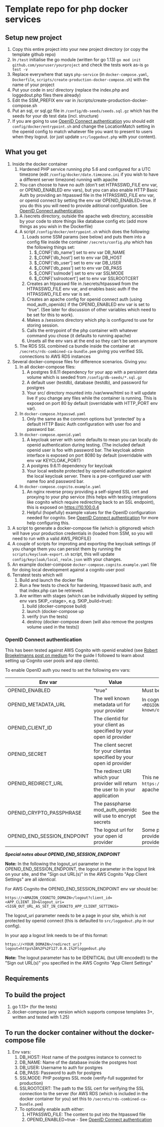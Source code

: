 # Template repo for php docker services

## Setup new project

1. Copy this entire project into your new project directory (or copy the template github repo)
2. In `/test` initialise the go module (written for go 1.13) `go mod init github.com/youruser/yourproject` and check
   the tests work as-is `go test -v`
3. Replace everywhere that says `php-service` (in `docker-compose.yaml`, `Dockerfile`, 
   `scripts/create-production-docker-compose.sh`) with the name of your project
4. Put your code in src/ directory (replace the index.php and loggedout.php files there
   already)
5. Edit the SSM\_PREFIX env var in /scripts/create-production-docker-compose.sh
6. Put an sql, or sql.gz file in `/config/db-seeds/seeds.sql.gz` which has the seeds for your db test data (incl. structure)
7. If you are going to use [OpenID Connect authentication](#openid-auth) you should edit `config/docker/entrypoint.sh`
   and change the LocationMatch setting in the openid config to match whatever file you want to present to users when
   they logout. (or just update `src/loggedout.php` with your content).

## What you get

1. Inside the docker container
    1. Hardened PHP service running php 5.6 and configured for a UTC timezone (edit `/config/docker/date.timezone.ini`
       if you wish to have a different server timezone) running with apache
    2. You can choose to have no auth (don't set HTPASSWD\_FILE env var, or OPENID\_ENABLED env vars), but you can also
       enable HTTP Basic Auth by providing an htpasswd file in the HTPASSWD_FILE env var, or openid connect by setting
       the env var OPENID_ENABLED=true. If you do this you will need to provide aditional configuration.
       See [OpenID Connect authentication](#openid-auth).
    3. A /secrets directory, outside the apache web directory, accessible by your code to store things like
       database config etc (add more things as you wish in the Dockerfile)
    4. A script `/config/docker/entrypoint.sh` which does the following:
        1. Loads some SSM params (see below) and puts them into a config file inside the container `/secrets/config.php`
           which has the following things set:
            1. $_CONF['db_name'] set to env var DB\_NAME
            2. $_CONF['db_host'] set to env var DB\_HOST
            3. $_CONF['db_user'] set to env var DB\_USER
            4. $_CONF['db_pass'] set to env var DB\_PASS
            5. $_CONF['sslmode'] set to env var SSLMODE
            6. $_CONF['sslrootcert'] set to env var SSLROOTCERT
        2. Creates an htpasswd file in /secrets/htpasswd from the HTPASSWD_FILE env var, and enables basic auth if the
           HTPASSWD\_FILE env var is set.
        3. Creates an apache config for openid connect auth (using mod\_auth\_openidc) if the OPENID\_ENABLED env var
           is set to "true". (See later for discussion of other variables which need to be set for this to work).
        4. Makes a /sessions directory which php is configured to use for storing session.
        5. Calls the entrypoint of the php container with whatever command you chose (it defaults to running apache)
        6. Unsets all the env vars at the end so they can't be seen anymore
    5. The RDS SSL combined ca bundle inside the container at `/secrets/rds-combined-ca-bundle.pem` giving you verified
       SSL connections to AWS RDS instances
3. Several docker-compose files for difference scenarios. Giving you:
    1. In all docker-compose files:
        1. A postgres 9.6.11 dependency for your app with a persistent data volume which is seeded from
           `/config/db-seeds/*.sql.gz`
        2. A default user (testdb), database (testdb), and password for postgres
        3. Your src/ directory mounted into /var/www/html so it will update live if you change any files while the
           container is running. This is exposed on port 80 by default (overridable with HTTP_PORT env var).
    2. In `docker-compose.htpasswd.yaml`
        1. Only the same as the common options but 'protected' by a default HTTP Basic Auth configuration with user foo
           and password bar.
    3. In `docker-compose.openid.yaml`
        1. A keycloak server with some defaults to mean you can locally do openid authentication during testing. (The
           included default openid user is foo with password bar. The keycloak admin interface is exposed on 
           port 8080 by default (overridable with env var KEYCLOAK_PORT)
        2. A postgres 9.6.11 dependency for keycloak
        3. Your local website protected by openid authentication against the local keycloak server. There is a
           pre-configured user with name foo and password bar.
    4. In `docker-compose.cognito.example.yaml`
        1. An nginx reverse proxy providing a self-signed SSL cert and proxying to your php service (this helps with
           testing integrations like cognito which require redirecting back to an SSL endpoint), this is exposed on
           https://10.100.0.4
        2. Helpful (hopefully) example values for the OpenID configuration needed for cognito. See
           [OpenID Connect authentication](#openid-auth) for more help configuring this.
4. A script to generate a docker-compose file (which is gitignored) which will have your production
   credentials in (loaded from SSM, so you will need to run with a valid AWS\_PROFILE)
5. A couple of scripts for improting and exporting the keycloak settings (if you change them you can persist them
   by running the `scripts/keycloak-export.sh` script, this will update `config/keycloak/local_realm.json` with your
   changes.
6. An example docker-compose `docker-compose.cognito.example.yaml` file for doing local development against a cognito
   user pool
5. Terratest tests which will
    1. Build and launch the docker file
    2. Run a few tests to check for hardening, htpasswd basic auth, and that index.php can be retrieved.
    3. Are written with stages (which can be individually skipped by setting env vars SKIP\_\<stage\>,
       e.g. SKIP_build=true):
        1. build (docker-compose build)
        2. launch (docker-compose up
        3. verify (run the tests)
        4. destroy (docker-compose down (will also remove the postgres volume used in the tests))

### <a id="openid-auth">OpenID Connect authentication</a>

This has been tested against AWS Cognito with openid enabled (see [Robert Broekelmanns post on medium](https://medium.com/@robert.broeckelmann/openid-connect-authorization-code-flow-with-aws-cognito-246997abd11a)
for the guide I followed to learn about setting up Cognito user pools and app clients).

To enable OpenID auth you need to set the following env vars:

Env var | Value | Notes
--- | --- | ---
OPENID\_ENABLED | "true" | Must be the string true
OPENID\_METADATA\_URL | The well known metadata url for your provider | In cognito this is `https://cognito-idp.<REGION>.amazonaws.com/<COGNITO_USER_POOL_ID>/.well-known/openid-configuration`
OPENID\_CLIENT\_ID | The clientid for your client as specified by your open id provider |
OPENID\_SECRET | The client secret for your clientas specified by your open id provider |
OPENID\_REDIRECT\_URL | The redirect URI which your provider will return the user to in your application | This needs to be set to `https://<YOUR_DOMAIN>/redirect_uri` to match the apache module configuration
OPENID\_CRYPTO\_PASSPHRASE | The passpharse mod\_auth\_openidc will use to encrypt secrets | See the [mod\_auth\_openidc config file for more info](https://github.com/zmartzone/mod_auth_openidc/blob/master/auth_openidc.conf#L16)
OPENID\_END\_SESSION\_ENDPOINT | The logout url for your open id provider | Some providers (looking at you AWS Cognito) do not provide this from the metadata endpoint, for any provider that doesn't you will need to set this explicitly.

***Special notes about OPENID\_END\_SESSION\_ENDPOINT***

**Note:** In the following the logout\_uri parameter in the OPENID\_END\_SESSION\_ENDPOINT, the logout parameter in the
logout link on your site, and the "Sign out URL(s)" in the AWS Cognito "App Client Settings" are all _identical_.

For AWS Cognito the OPENID\_END\_SESSION\_ENDPOINT env var should be:

    https://<AMAZON_COGNITO_DOMAIN>/logout?client_id=<APP_CLIENT_ID>&logout_uri=<SIGN_OUT_URL_AS_SET_IN_COGNITO_APP_CLIENT_SETTINGS>

The logout\_uri parameter needs to be a page in your site, which is _not_ protected by openid connect (this is defaulted to `src/loggedout.php` in our config).

In your app a logout link needs to be of this format:

    https://<YOUR_DOMAIN>/redirect_uri?logout=https%3A%2F%2F127.0.0.1%2Floggedout.php

**Note:** The logout parameter has to be IDENITICAL (but URI encoded!) to the "Sign out URL(s)" you specified in the AWS Cognito "App Client Settings"


## Requirements

## To build the project

1. go 1.13+ (for the tests)
2. docker-compose (any version which supports compose templates 3+, written and tested with 1.25)

## To run the docker container without the docker-compose file

1. Env vars:
    1. DB\_HOST: Host name of the postgres instance to connect to
    2. DB\_NAME: Name of the database inside the postgres host
    3. DB\_USER: Username to auth for postgres
    4. DB\_PASS: Password to auth for postgres
    5. SSLMODE: PHP postgres SSL mode (verify-full suggested for production)
    6. SSLROOTCERT: The path to the SSL cert for verifying the SSL connection to the server (for AWS RDS (which is
       included in the docker container for you) set this to `/secrets/rds-combined-ca-bundle.pem`)
    7. To optionally enable auth either:
        1. HTPASSWD\_FILE: The content to put into the htpasswd file
        2. OPENID\_ENABLED=true - See [OpenID Connect authentication](#openid-auth)
